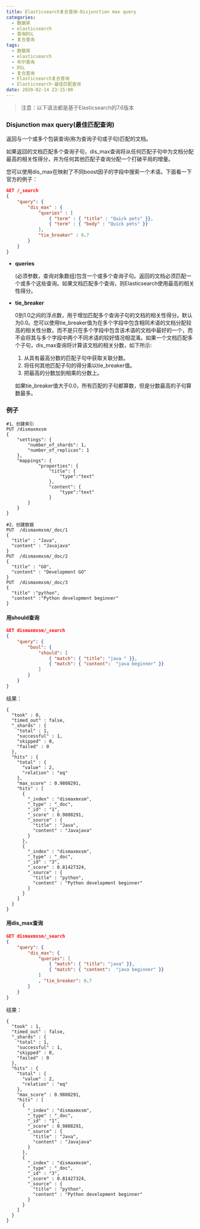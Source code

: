 ```yaml
---
title: Elasticsearch复合查询-Disjunction max query
categories:
  - 数据库
  - elasticsearch
  - 查询DSL
  - 复合查询
tags:
  - 数据库
  - elasticsearch
  - 布尔查询
  - DSL
  - 复合查询
  - Elasticsearch复合查询
  - Elasticsearch-最佳匹配查询
date: 2020-02-14 23:15:00
---
```


> 注意：以下语法都是基于Elasticsearch的7.6版本

### Disjunction max query(最佳匹配查询)

返回与一个或多个包装查询(称为查询子句或子句)匹配的文档。

如果返回的文档匹配多个查询子句，dis_max查询将从任何匹配子句中为文档分配最高的相关性得分，并为任何其他匹配子查询分配一个打破平局的增量。

您可以使用dis_max在映射了不同boost因子的字段中搜索一个术语。下面看一下官方的例子：

```json
GET /_search
{
    "query": {
        "dis_max" : {
            "queries" : [
                { "term" : { "title" : "Quick pets" }},
                { "term" : { "body" : "Quick pets" }}
            ],
            "tie_breaker" : 0.7
        }
    }
}
```

- **queries**

  (必须参数，查询对象数组)包含一个或多个查询子句。返回的文档必须匹配一个或多个这些查询。如果文档匹配多个查询，则Elasticsearch使用最高的相关性得分。

- **tie_breaker**

  0到1.0之间的浮点数，用于增加匹配多个查询子句的文档的相关性得分。默认为0.0。您可以使用tie_breaker值为在多个字段中包含相同术语的文档分配较高的相关性分数，而不是只在多个字段中包含该术语的文档中最好的一个，而不会将其与多个字段中两个不同术语的较好情况相混淆。如果一个文档匹配多个子句，dis_max查询将计算该文档的相关分数，如下所示:

  1. 从具有最高分数的匹配子句中获取关联分数。
  2. 将任何其他匹配子句的得分乘以tie_breaker值。
  3. 把最高的分数加到相乘的分数上。

  如果tie_breaker值大于0.0，所有匹配的子句都算数，但是分数最高的子句算数最多。

### 例子

```
#1、创建索引
PUT /dismaxmxsm
{
    "settings": {
        "number_of_shards": 1,
        "number_of_replicas": 1
    },
    "mappings": {
            "properties": {
                "title": {
                    "type":"text"
                },
                "content": {
                    "type":"text"
                }
        }
    }
}

#2、创建数据
PUT  /dismaxmxsm/_doc/1 
{
  "title" : "Java",  
  "content" : "Javajava" 
}
PUT  /dismaxmxsm/_doc/2
{
  "title" : "GO", 
  "content" : "Development GO"
}
PUT  /dismaxmxsm/_doc/3
{
  "title" :"python", 
  "content" :"Python development beginner"
}
```

#### 用should查询

```json
GET dismaxmxsm/_search
{
    "query": {
        "bool": {
            "should": [
                { "match": { "title": "java " }},
                { "match": { "content":  "java beginner" }}
            ]
        }
    }
}
```

结果：

```
{
  "took" : 0,
  "timed_out" : false,
  "_shards" : {
    "total" : 1,
    "successful" : 1,
    "skipped" : 0,
    "failed" : 0
  },
  "hits" : {
    "total" : {
      "value" : 2,
      "relation" : "eq"
    },
    "max_score" : 0.9808291,
    "hits" : [
      {
        "_index" : "dismaxmxsm",
        "_type" : "_doc",
        "_id" : "1",
        "_score" : 0.9808291,
        "_source" : {
          "title" : "Java",
          "content" : "Javajava"
        }
      },
      {
        "_index" : "dismaxmxsm",
        "_type" : "_doc",
        "_id" : "3",
        "_score" : 0.81427324,
        "_source" : {
          "title" : "python",
          "content" : "Python development beginner"
        }
      }
    ]
  }
}
```

#### 用dis_max查询

```json
GET dismaxmxsm/_search
{
    "query": {
        "dis_max": {
            "queries": [
                { "match": { "title": "java" }},
                { "match": { "content":  "java beginner" }}
            ]
            , "tie_breaker": 0.7
        }
    }
}
```

结果：

```
{
  "took" : 1,
  "timed_out" : false,
  "_shards" : {
    "total" : 1,
    "successful" : 1,
    "skipped" : 0,
    "failed" : 0
  },
  "hits" : {
    "total" : {
      "value" : 2,
      "relation" : "eq"
    },
    "max_score" : 0.9808291,
    "hits" : [
      {
        "_index" : "dismaxmxsm",
        "_type" : "_doc",
        "_id" : "1",
        "_score" : 0.9808291,
        "_source" : {
          "title" : "Java",
          "content" : "Javajava"
        }
      },
      {
        "_index" : "dismaxmxsm",
        "_type" : "_doc",
        "_id" : "3",
        "_score" : 0.81427324,
        "_source" : {
          "title" : "python",
          "content" : "Python development beginner"
        }
      }
    ]
  }
}

```

